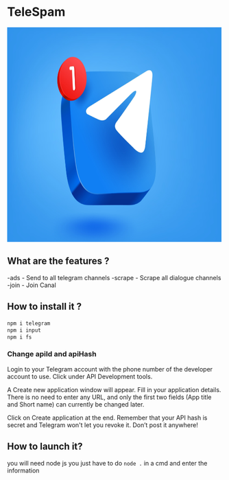 
<p align="center">
  <h1>TeleSpam</h1>
  <img src="https://raw.githubusercontent.com/Anatik572/telegram-bot-client/main/istelegramsafe_IPV-blog-1024x683.png", width="500", height="500">
</p>

## What are the features ?
-ads - Send to all telegram channels 
-scrape - Scrape all dialogue channels
-join - Join Canal

## How to install it ?
```
npm i telegram
npm i input
npm i fs
```
### Change apiId and apiHash
Login to your Telegram account with the phone number of the developer account to use.
Click under API Development tools.

A Create new application window will appear. Fill in your application details. There is no need to enter any URL, and only the first two fields (App title and Short name) can currently be changed later.

Click on Create application at the end. Remember that your API hash is secret and Telegram won't let you revoke it. Don’t post it anywhere!

## How to launch it?
you will need node js you just have to do ```node .``` in a cmd and enter the information 


